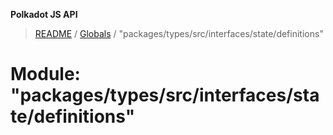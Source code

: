 **Polkadot JS API**

> [README](../README.md) / [Globals](../globals.md) / "packages/types/src/interfaces/state/definitions"

# Module: "packages/types/src/interfaces/state/definitions"
